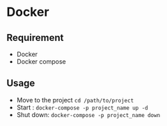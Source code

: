# Docker

## Requirement

- Docker
- Docker compose

## Usage

- Move to the project `cd /path/to/project`
- Start : `docker-compose -p project_name up -d`
- Shut down: `docker-compose -p project_name down`
